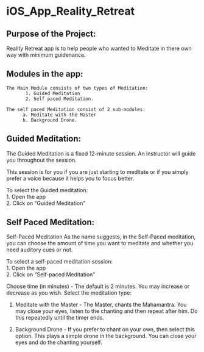 # iOS_App_Reality_Retreat

Purpose of the Project:
----------------------
Reality Retreat app is to help people who wanted to Meditate in there own way with minimum guidenance. 
   
Modules in the app:
------------------  
    The Main Module consists of two types of Meditation:  
           1. Guided Meditation  
           2. Self paced Meditation.
               
    The self paced Meditation consist of 2 sub-modules:   
          a. Meditate with the Master
          b. Background Drone.
          
  
Guided Meditation:
-----------------

The Guided Meditation is a fixed 12-minute session. An instructor will guide you throughout the session. 

This session is for you if you are just starting to meditate or if you simply prefer a voice because it helps you to focus better.

To select the Guided meditation:  
      1. Open the app    
      2. Click on “Guided Meditation”


Self Paced Meditation:         
----------------------
Self-Paced Meditation
As the name suggests, in the Self-Paced meditation, you can choose the amount of time you want to meditate and whether you need auditory cues or not.

To select a self-paced meditation session:  
     1. Open the app  
     2. Click on “Self-paced Meditation”  

Choose time (in minutes) - The default is 2 minutes. You may increase or decrease as you wish.
Select the meditation type: 

  1. Meditate with the Master - The Master, chants the Mahamantra. You may close your eyes, listen to the chanting and then repeat after him. Do this repeatedly until the timer ends.
     
  2. Background Drone - If you prefer to chant on your own, then select this option. This plays a simple drone in the background. You can close your eyes and do the chanting yourself. 

